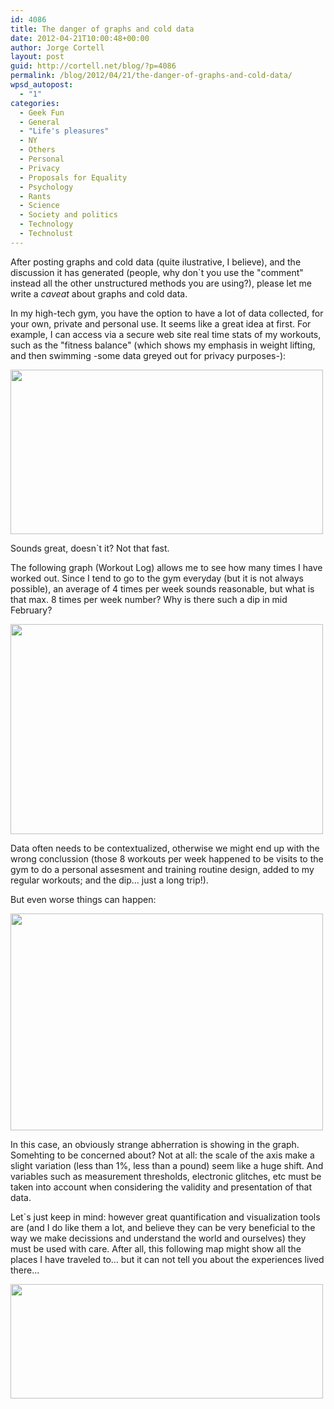 ```yaml
---
id: 4086
title: The danger of graphs and cold data
date: 2012-04-21T10:00:48+00:00
author: Jorge Cortell
layout: post
guid: http://cortell.net/blog/?p=4086
permalink: /blog/2012/04/21/the-danger-of-graphs-and-cold-data/
wpsd_autopost:
  - "1"
categories:
  - Geek Fun
  - General
  - "Life's pleasures"
  - NY
  - Others
  - Personal
  - Privacy
  - Proposals for Equality
  - Psychology
  - Rants
  - Science
  - Society and politics
  - Technology
  - Technolust
---
```

After posting graphs and cold data (quite ilustrative, I believe), and the discussion it has generated (people, why don`t you use the "comment" instead all the other unstructured methods you are using?), please let me write a _caveat_ about graphs and cold data.

In my high-tech gym, you have the option to have a lot of data collected, for your own, private and personal use. It seems like a great idea at first. For example, I can access via a secure web site real time stats of my workouts, such as the "fitness balance" (which shows my emphasis in weight lifting, and then swimming -some data greyed out for privacy purposes-):

<img class="aligncenter" title="balance" src="http://farm8.staticflickr.com/7074/7094761793_67ac1d7733.jpg" alt="" width="500" height="263" />

Sounds great, doesn`t it? Not that fast.

The following graph (Workout Log) allows me to see how many times I have worked out. Since I tend to go to the gym everyday (but it is not always possible), an average of 4 times per week sounds reasonable, but what is that max. 8 times per week number? Why is there such a dip in mid February?

<img class="aligncenter" title="workouts" src="http://farm8.staticflickr.com/7064/6948691604_f19be77d00.jpg" alt="" width="500" height="336" />

Data often needs to be contextualized, otherwise we might end up with the wrong conclussion (those 8 workouts per week happened to be visits to the gym to do a personal assesment and training routine design, added to my regular workouts; and the dip... just a long trip!).

But even worse things can happen:

<img class="aligncenter" title="weight" src="http://farm8.staticflickr.com/7064/7094761815_e110a51dcc.jpg" alt="" width="500" height="347" />

In this case, an obviously strange abherration is showing in the graph. Somehting to be concerned about? Not at all: the scale of the axis make a slight variation (less than 1%, less than a pound) seem like a huge shift. And variables such as measurement thresholds, electronic glitches, etc must be taken into account when considering the validity and presentation of that data.

Let`s just keep in mind: however great quantification and visualization tools are (and I do like them a lot, and believe they can be very beneficial to the way we make decissions and understand the world and ourselves) they must be used with care. After all, this following map might show all the places I have traveled to... but it can not tell you about the experiences lived there...

<img class="aligncenter" title="map" src="http://farm8.staticflickr.com/7256/6948691536_4af42e1d7f.jpg" alt="" width="500" height="183" />
